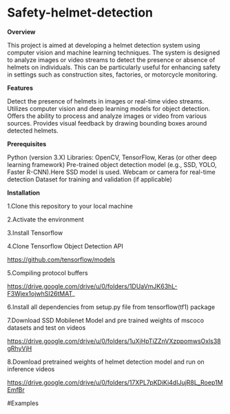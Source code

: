 # Safety-helmet-detection


**Overview**

This project is aimed at developing a helmet detection system using computer vision and machine learning techniques. The system is designed to analyze images or video streams to detect the presence or absence of helmets on individuals. This can be particularly useful for enhancing safety in settings such as construction sites, factories, or motorcycle monitoring.

**Features**

Detect the presence of helmets in images or real-time video streams.
Utilizes computer vision and deep learning models for object detection.
Offers the ability to process and analyze images or video from various sources.
Provides visual feedback by drawing bounding boxes around detected helmets.

**Prerequisites**

Python (version 3.X)
Libraries: OpenCV, TensorFlow, Keras (or other deep learning framework)
Pre-trained object detection model (e.g., SSD, YOLO, Faster R-CNN).Here SSD model is used.
Webcam or camera for real-time detection
Dataset for training and validation (if applicable)

**Installation**

1.Clone this repository to your local machine


2.Activate the environment 

3.Install Tensorflow

4.Clone Tensorflow Object Detection API 

 https://github.com/tensorflow/models
 
5.Compiling protocol buffers

https://drive.google.com/drive/u/0/folders/1DUaVmJK63hL-F3Wjex1ojwhSI26tMAT_

6.Install all dependencies from setup.py file from tensorflow(tf1) package

7.Download SSD Mobilenet Model and pre trained weights of mscoco datasets and test on videos 

https://drive.google.com/drive/u/0/folders/1uXjHpTiZZnVXzppomwsOxls38gRhyVjH

8.Download pretrained weights of helmet detection model and run on inference videos

https://drive.google.com/drive/u/0/folders/17XPL7pKDiKi4dIJujR8L_Roep1MEmfBr



#Examples

